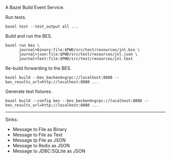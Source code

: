 A Bazel Build Event Service.

Run tests.
```shell
bazel test --test_output all ...
```

Build and run the BES.
```shell
bazel run bes \
      journal+binary:file:$PWD/src/test/resources/jnl.bin \
      journal+json:file:$PWD/src/test/resources/jnl.json \
      journal+text:file:$PWD/src/test/resources/jnl.text
```

Re-build forwarding to the BES.
```shell
bazel build --bes_backend=grpc://localhost:8888 --bes_results_url=http://localhost:8080 ...
```

Generate test fixtures.
```shell
bazel build --config bes --bes_backend=grpc://localhost:8888 --bes_results_url=http://localhost:8080 ...
```



----

Sinks:
- Message to File as Binary
- Message to File as Text
- Message tp File as JSON
- Message to Redis as JSON
- Message to JDBC:SQLite as JSON

